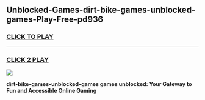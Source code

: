 
## Unblocked-Games-dirt-bike-games-unblocked-games-Play-Free-pd936
<h3>
<a href="https://premium76.site?title=dirt-bike-games-unblocked-games&ref=19M">CLICK TO PLAY</a></h3>
<hr>

<h3>
<a href="https://premium76.site?title=dirt-bike-games-unblocked-games&ref=19M">CLICK 2 PLAY</a>
  
</h3>

<a href="https://premium76.site?title=dirt-bike-games-unblocked-games&ref=19M"><img src="https://clearcache.store/games.png"></a>


**dirt-bike-games-unblocked-games games unblocked: Your Gateway to Fun and Accessible Online Gaming**
